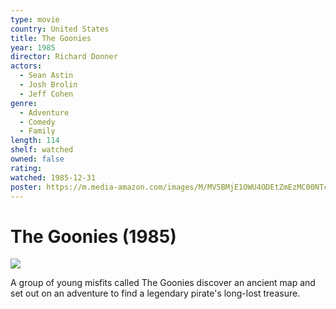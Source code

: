 ```yaml
---
type: movie
country: United States
title: The Goonies
year: 1985
director: Richard Donner
actors:
  - Sean Astin
  - Josh Brolin
  - Jeff Cohen
genre:
  - Adventure
  - Comedy
  - Family
length: 114
shelf: watched
owned: false
rating:
watched: 1985-12-31
poster: https://m.media-amazon.com/images/M/MV5BMjE1OWU4ODEtZmEzMC00NTcwLWFlMWUtYjhlNzExOTIxYzVlXkEyXkFqcGc@._V1_SX300.jpg
---
```


# The Goonies (1985)

![](https://m.media-amazon.com/images/M/MV5BMjE1OWU4ODEtZmEzMC00NTcwLWFlMWUtYjhlNzExOTIxYzVlXkEyXkFqcGc@._V1_SX300.jpg)

A group of young misfits called The Goonies discover an ancient map and set out on an adventure to find a legendary pirate's long-lost treasure.